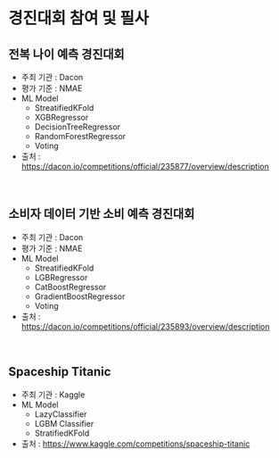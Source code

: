 # 경진대회 참여 및 필사

## 전복 나이 예측 경진대회
- 주최 기관 : Dacon
- 평가 기준 : NMAE
- ML Model
    - StreatifiedKFold
    - XGBRegressor
    - DecisionTreeRegressor
    - RandomForestRegressor
    - Voting
- 출처 : https://dacon.io/competitions/official/235877/overview/description
<br>

## 소비자 데이터 기반 소비 예측 경진대회
- 주최 기관 : Dacon
- 평가 기준 : NMAE
- ML Model
    - StreatifiedKFold
    - LGBRegressor
    - CatBoostRegressor
    - GradientBoostRegressor
    - Voting
- 출처 : https://dacon.io/competitions/official/235893/overview/description
<br>

## Spaceship Titanic
- 주최 기관 : Kaggle
- ML Model
    - LazyClassifier
    - LGBM Classifier
    - StratifiedKFold
- 출처 : https://www.kaggle.com/competitions/spaceship-titanic
<br>
